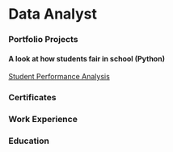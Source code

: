# Data Analyst

### Portfolio Projects

#### A look at how students fair in school (Python)
[Student Performance Analysis](https://github.com/MelodiousMeadow/melodiousmeadow.github.io/blob/main/SchoolPerformanceAnalysis.ipynb)

  
### Certificates

### Work Experience

### Education 




